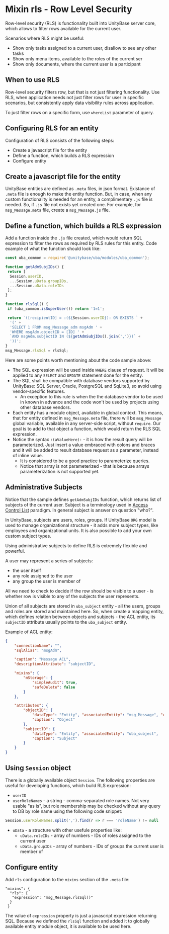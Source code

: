 ﻿
# Mixin **rls** - Row Level Security

Row-level security (RLS) is functionality built into UnityBase server core, which allows to filter rows available for the current user.

Scenarios where RLS might be useful:
* Show only tasks assigned to a current user, disallow to see any other tasks
* Show only menu items, available to the roles of the current ser
* Show only documents, where the current user is a participant

## When to use RLS

Row-level security filters row, but that is not just filtering functionality.  Use RLS, when application needs not just filter rows for user in specific scenarios, but consistently apply data visibility rules across application.

To just filter rows on a specific form, use `whereList` parameter of query.

## Configuring RLS for an entity

Configuration of RLS consists of the following steps:
* Create a javascript file for the entity
* Define a function, which builds a RLS expression
* Configure entity

## Create a javascript file for the entity

UnityBase entities are defined as `.meta` files, in json format.  Existance of `.meta` file is enough to make the entity function.  But, in case, when any custom functionality is needed for an entity, a complimentary `.js` file is needed.
So, if `.js` file not exists yet created one.  For example, for `msg_Message.meta` file, create a `msg_Message.js` file.

## Define a function, which builds a RLS expression

Add a function inside the `.js` file created, which would return SQL expression to filter the rows as required by RLS rules for this entity.
Code example of what the function should look like:
```javascript
const uba_common = require('@unitybase/uba/modules/uba_common');

function getAdmSubjIDs() {
 return [
  Session.userID,
  ...Session.uData.groupIDs,
  ...Session.uData.roleIDs
 ];
}

function rlsSql() {
 if (uba_common.isSuperUser()) return '1=1';

 return `([recipientID] = :(${Session.userID}): OR EXISTS ` +
  '(' +
  'SELECT 1 FROM msg_Message_adm msgAdm ' +
  'WHERE msgAdm.objectID = [ID] ' +
  `AND msgAdm.subjectID IN (${getAdmSubjIDs().join(',')})` +
  '))';
}
msg_Message.rlsSql = rlsSql;
```

Here are some points worth mentioning about the code sample above:
* The SQL expression will be used inside `WHERE` clause of request.   It will be applied to any `SELECT` and `UPDATE` statement done for the entity.
* The SQL shall be compatible with database vendors supported by UnityBase: SQL Server, Oracle, PostgreSQL and SqLite3, so avoid using vendor-specific features.
  * An exception to this rule is when the the database vendor to be used in known in advance and the code won't be used by projects using other database vendors.
* Each entity has a module object, available in global context.  This means, that for entity defined in `msg_Message.meta` file, there will be `msg_Message` global variable, available in any server-side script, without `require`.  Our goal is to add to that object a function, which would return the RLS SQL expression.
* Notice the syntax `:(aValueHere):` - it is how the result query will be parameterized.  Just insert a value embraced with colons and braces and it will be added to result database request as a parameter, instead of inline value.
  * It is considered to be a good practice to parameterize queries.
  * Notice that array is not parameterized - that is because arrays parameterization is not supported yet.

## Administrative Subjects

Notice that the sample defines `getAdmSubjIDs` function, which returns list of subjects of the current user.
Subject is a terminology used in [Access Control List](https://en.wikipedia.org/wiki/Access_control_list) paradigm.  In general subject is answer on question "who?".

In UnityBase, subjects are users, roles, groups.  If UnityBase `ORG` model is used to manage organizational structure - it adds more subject types, like employees and organizational units.  It is also possible to add your own custom subject types.


Using administrative subjects to define RLS is extremely flexible and powerful. 


A user may represent a series of subjects:
* the user itself
* any role assigned to the user
* any group the user is member of


All we need to check to decide if the row should be visible to a user - is whether row is visible to any of the subjects the user represents.


Union of all subjects are stored in `uba_subject` entity - all the users, groups and roles are stored and maintained here.
So, when create a mapping entity, which defines relation between objects and subjects - the ACL entity, its `subjectID` attribute usually points to the `uba_subject` entity.

Example of ACL entity:
```json
{
	"connectionName": "",
	"sqlAlias": "msgAdm",

	"caption": "Message ACL",
	"descriptionAttribute": "subjectID",

	"mixins": {
		"mStorage": {
			"simpleAudit": true,
			"safeDelete": false
		}
	},

	"attributes": {
		"objectID": {
			"dataType": "Entity", "associatedEntity": "msg_Message", "cascadeDelete": true,
			"caption": "Object"
		},
		"subjectID": {
			"dataType": "Entity", "associatedEntity": "uba_subject",
			"caption": "Subject"
		}
	}
}
```

## Using `Session` object

There is a globally available object `Session`.  The following properties are useful for developing functions, which build RLS expression:
* `userID`
* `userRoleNames` - a string - comma-separated role names.  Not very usable "as is", but role membership may be checked without any query to DB by role name using the following code snippet:

```javascript
Session.userRoleNames.split(',').find(r => r === 'roleName') != null
```
* `uData` - a structure with other usefule properties like:
  * `uData.roleIDs` - array of numbers - IDs of roles assigned to the current user
  * `uData.groupIDs` - array of numbers - IDs of groups the current user is member of


## Configure entity

Add `rls` configuration to the `mixins` section of the `.meta` file:
```
"mixins": {
  "rls": {
   "expression": "msg_Message.rlsSql()"
  }
 }
```

The value of `expression` property is just a javascript expression returning SQL.  Because we defined the `rlsSql` function and added it to globally available entity module object, it is available to be used here.
